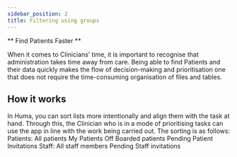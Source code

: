 ```yaml
---
sidebar_position: 2
title: Filtering using groups
---
```


** Find Patients Faster **

When it comes to Clinicians’ time, it is important to recognise that administration takes time away from care. Being able to find Patients and their data quickly makes the flow of decision-making and prioritisation one that does not require the time-consuming organisation of files and tables.

## How it works

In Huma, you can sort lists more intentionally and align them with the task at hand. Through this, the Clinician who is in a mode of prioritising tasks can use the app in line with the work being carried out. The sorting is as follows:
Patients: 
All patients
My Patients
Off Boarded patients
Pending Patient Invitations 
Staff:
All staff members
Pending Staff invitations
